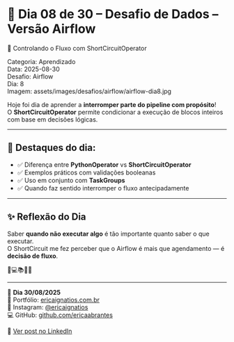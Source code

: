 # 🎯 Dia 08 de 30 – Desafio de Dados – Versão Airflow
🔁 Controlando o Fluxo com ShortCircuitOperator

Categoria: Aprendizado  
Data: 2025-08-30  
Desafio: Airflow  
Dia: 8  
Imagem: assets/images/desafios/airflow/airflow-dia8.jpg  

Hoje foi dia de aprender a **interromper parte do pipeline com propósito**!  
O **ShortCircuitOperator** permite condicionar a execução de blocos inteiros com base em decisões lógicas.  

---

## 🔹 Destaques do dia: 
- ✅ Diferença entre **PythonOperator** vs **ShortCircuitOperator**  
- ✅ Exemplos práticos com validações booleanas  
- ✅ Uso em conjunto com **TaskGroups**  
- ✅ Quando faz sentido interromper o fluxo antecipadamente  

---

## ✨ Reflexão do Dia
Saber **quando não executar algo** é tão importante quanto saber o que executar.  
O ShortCircuit me fez perceber que o Airflow é mais que agendamento — é **decisão de fluxo**.  

💫💻📚🌸🎯  

---

📆 **Dia 30/08/2025**  
📌 Portfólio: [ericaignatios.com.br](https://ericaignatios.com.br)  
📸 Instagram: [@ericaignatios](https://instagram.com/ericaignatios)  
💻 GitHub: [github.com/ericaabrantes](https://github.com/ericaabrantes)  

🔗 [Ver post no LinkedIn](https://www.linkedin.com/posts/ericaabrantesignatios_dia-08-de-30-desafio-de-dados-vers%C3%A3o-activity-7368764743806791680-NtSV)
